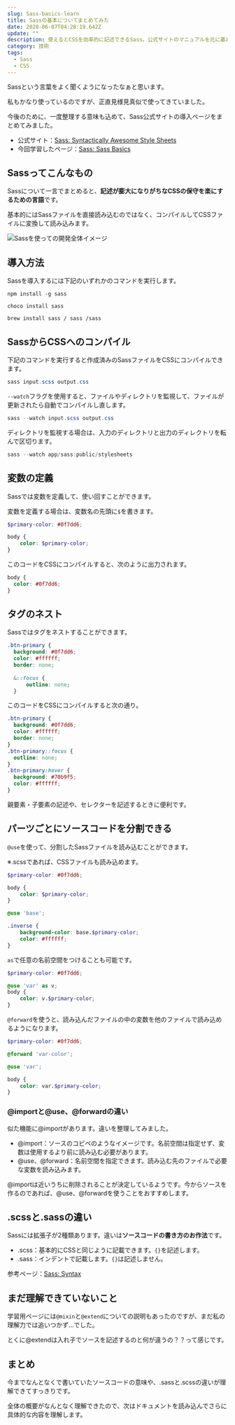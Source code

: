 ```yaml
---
slug: Sass-basics-learn
title: Sassの基本についてまとめてみた
date: 2020-06-07T04:28:19.642Z
update: ""
description: 使えるとCSSを効率的に記述できるSass。公式サイトのマニュアルを元に基本をまとめてみました。
category: 技術
tags:
  - Sass
  - CSS
---
```

Sassという言葉をよく聞くようになったなぁと思います。

私もかなり使っているのですが、正直見様見真似で使ってきていました。

今後のために、一度整理する意味も込めて、Sass公式サイトの導入ページをまとめてみました。

* 公式サイト：[Sass: Syntactically Awesome Style Sheets](https://sass-lang.com/)
* 今回学習したページ：[Sass: Sass Basics](https://sass-lang.com/guide)

## Sassってこんなもの

Sassについて一言でまとめると、**記述が膨大になりがちなCSSの保守を楽にするための言語**です。

基本的にはSassファイルを直接読み込むのではなく、コンパイルしてCSSファイルに変換して読み込みます。

![Sassを使っての開発全体イメージ](/img/upload/sass_basic_1.png "Sass_Basic_1.png")

## 導入方法

Sassを導入するには下記のいずれかのコマンドを実行します。

```powershell:title=npm
npm install -g sass
```

```powershell:title=Chocolatey
choco install sass
```

```powershell:title=Homebrew
brew install sass / sass /sass
```

## SassからCSSへのコンパイル

下記のコマンドを実行すると作成済みのSassファイルをCSSにコンパイルできます。

```powershell
sass input.scss output.css
```

`--watch`フラグを使用すると、ファイルやディレクトリを監視して、ファイルが更新されたら自動でコンパイルし直します。

```powershell
sass --watch input.scss output.css
```

ディレクトリを監視する場合は、入力のディレクトリと出力のディレクトリを転んで区切ります。

```powershell
sass --watch app/sass:public/stylesheets
```

## 変数の定義

Sassでは変数を定義して、使い回すことができます。

変数を定義する場合は、変数名の先頭に`$`を書きます。

```scss:title=input.scss
$primary-color: #0f7dd6;

body {
    color: $primary-color;
}
```

このコードをCSSにコンパイルすると、次のように出力されます。

```css:title=output.css
body {
  color: #0f7dd6;
}
```

## タグのネスト

Sassではタグをネストすることができます。

```scss:title=input.scss
.btn-primary {
  background: #0f7dd6;
  color: #ffffff;
  border: none;
  
  &::focus {
      outline: none;
  }
```

このコードをCSSにコンパイルすると次の通り。

```css:title=output.css
.btn-primary {
  background: #0f7dd6;
  color: #ffffff;
  border: none;
}
.btn-primary::focus {
  outline: none;
}
.btn-primary:hover {
  background: #70b9f5;
  color: #ffffff;
}
```

親要素・子要素の記述や、セレクターを記述するときに便利です。

## パーツごとにソースコードを分割できる

`@use`を使って、分割したSassファイルを読み込むことができます。

※.scssであれば、CSSファイルも読み込めます。

```scss:title=\_base.scss
$primary-color: #0f7dd6;

body {
    color: $primary-color;
}
```

```scss:title=style.scss
@use 'base';

.inverse {
	background-color: base.$primary-color;
	color: #ffffff;
}
```

`as`で任意の名前空間をつけることも可能です。

```scss:title=\_var.scss
$primary-color: #0f7dd6;
```

```scss:title=style.scss
@use 'var' as v;
body {
	color: v.$primary-color;
}
```

`@forward`を使うと、読み込んだファイルの中の変数を他のファイルで読み込めるようになります。

```scss:title=\_var-color.scss
$primary-color: #0f7dd6;
```

```scss:title=\_var.scss
@forward 'var-color';
```

```scss:title=style.scss
@use 'var';

body {
	color: var.$primary-color;
}
```

### @importと@use、@forwardの違い

似た機能に@importがあります。違いを整理してみました。

* @import：ソースのコピペのようなイメージです。名前空間は指定せず、変数は使用するより前に読み込む必要があります。
* @use、@forward：名前空間を指定できます。読み込む先のファイルで必要な変数を読み込みます。

@importは近いうちに削除されることが決定しているようです。今からソースを作るのであれば、@use、@forwardを使うことをおすすめします。

## .scssと.sassの違い

Sassには拡張子が2種類あります。違いは**ソースコードの書き方のお作法**です。

* .scss：基本的にCSSと同じように記載できます。`{}`を記述します。
* .sass：インデントで記載します。`{}`は記述しません。

参考ページ：[Sass: Syntax](https://sass-lang.com/documentation/syntax)

## まだ理解できていないこと

学習用ページには`@mixin`と`@extend`についての説明もあったのですが、まだ私の理解力では追いつかず…でした。

とくに@extendは入れ子でソースを記述するのと何が違うの？？って感じです。

## まとめ

今までなんとなくで書いていたソースコードの意味や、.sassと.scssの違いが理解できてすっきりです。

全体の概要がなんとなく理解できたので、次はドキュメントを読み込んでさらに具体的な内容を理解します。